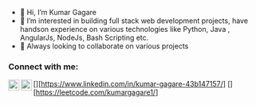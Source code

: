 - 👋 Hi, I’m Kumar Gagare
- 👀 I’m interested in building full stack web development projects, have handson experience on various technologies like Python, Java , AngularJs, NodeJs, Bash Scripting etc.
- 💞️ Always looking to collaborate on various projects


### Connect with me:

[<img align="left" alt="LinkedIn" width="22px" src="https://cdn.jsdelivr.net/npm/simple-icons@v3/icons/linkedin.svg" />][https://www.linkedin.com/in/kumar-gagare-43b147157/]
[<img align="left" alt="Leetcode" width="22px" src="https://cdn.jsdelivr.net/npm/simple-icons@3.13.0/icons/leetcode.svg" />][https://leetcode.com/kumargagare1/]

<!---
gagarekumar/gagarekumar is a ✨ special ✨ repository because its `README.md` (this file) appears on your GitHub profile.
You can click the Preview link to take a look at your changes.
--->
